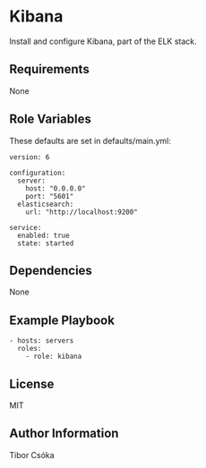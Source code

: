 Kibana
=========

Install and configure Kibana, part of the ELK stack.

Requirements
------------

None

Role Variables
--------------
These defaults are set in defaults/main.yml:

    version: 6

    configuration:
      server:
        host: "0.0.0.0"
        port: "5601"
      elasticsearch:
        url: "http://localhost:9200"

    service:
      enabled: true
      state: started

Dependencies
------------

None

Example Playbook
----------------

    - hosts: servers
      roles:
        - role: kibana

License
-------

MIT

Author Information
------------------

Tibor Csóka

